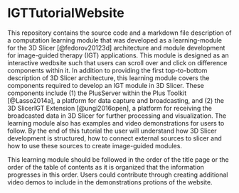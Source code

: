 # IGTTutorialWebsite

This repository contains the source code and a markdown file description of a computation learning module that was developed as a learning-module for the 3D Slicer [@fedorov20123d] architecture and module development for image-guided therapy (IGT) applications. This module is designed as an interactive wedbsite such that users can scroll over and click on difference components within it. In addition to providing the first top-to-bottom description of 3D Slicer architecture, this learning module covers the components required to develop an IGT module in 3D Slicer. These components include (1) the PlusServer within the Plus Toolkit [@Lasso2014a], a platform for data capture and broadcasting, and (2) the 3D SlicerIGT Extension [@ungi2016open], a platform for receiving the broadcasted data in 3D Slicer for further processing and visualization. The learning module also has examples and video demonstrations for users to follow. By the end of this tutorial the user will understand how 3D Slicer development is structured, how to connect external sources to slicer and how to use these sources to create image-guided modules.  

This learning module should be followed in the order of the title page or the order of the table of contents as it is organized that the information progresses in this order. Users could contribute through creating additional video demos to include in the demonstrations protions of the website. 

